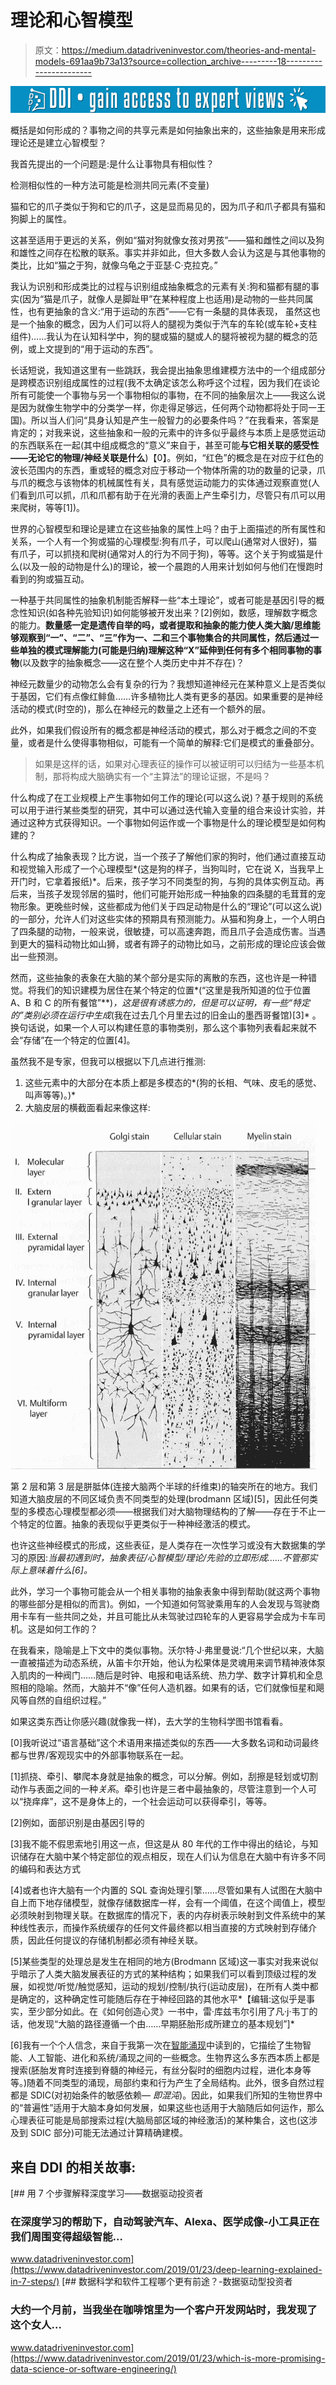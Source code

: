 # 理论和心智模型

> 原文：<https://medium.datadriveninvestor.com/theories-and-mental-models-691aa9b73a13?source=collection_archive---------18----------------------->

[![](img/9dfe130a6d9a76396cabd15182d0e204.png)](http://www.track.datadriveninvestor.com/1B9E)

概括是如何形成的？事物之间的共享元素是如何抽象出来的，这些抽象是用来形成理论还是建立心智模型？

我首先提出的一个问题是:是什么让事物具有相似性？

检测相似性的一种方法可能是检测共同元素(不变量)

猫和它的爪子类似于狗和它的爪子，这是显而易见的，因为爪子和爪子都具有猫和狗脚上的属性。

这甚至适用于更远的关系，例如“猫对狗就像女孩对男孩”——猫和雌性之间以及狗和雄性之间存在松散的联系。事实并非如此，但大多数人会认为这是与其他事物的类比，比如“猫之于狗，就像乌龟之于亚瑟·C·克拉克。”

我认为识别和形成类比的过程与识别组成抽象概念的元素有关:狗和猫都有腿的事实(因为“猫是爪子，就像人是脚趾甲”在某种程度上也适用)是动物的一些共同属性，也有更抽象的含义:“用于运动的东西”——它有一条腿的具体表现， 虽然这也是一个抽象的概念，因为人们可以将人的腿视为类似于汽车的车轮(或车轮+支柱组件)……我认为在认知科学中，狗的腿或猫的腿或人的腿将被视为腿的概念的范例，或上文提到的“用于运动的东西”。

长话短说，我知道这里有一些跳跃，我会提出抽象思维建模方法中的一个组成部分是跨模态识别组成属性的过程(我不太确定该怎么称呼这个过程，因为我们在谈论所有可能使一个事物与另一个事物相似的事物，在不同的抽象层次上——我这么说是因为就像生物学中的分类学一样，你走得足够远，任何两个动物都将处于同一王国)。所以当人们问“具身认知是产生一般智力的必要条件吗？”在我看来，答案是肯定的；对我来说，这些抽象和一般的元素中的许多似乎最终与本质上是感觉运动的东西联系在一起(其中组成概念的“意义”来自于，甚至可能**与它相关联的感受性——无论它的物理/神经关联是什么**)【0】。例如，“红色”的概念是在对应于红色的波长范围内的东西，重或轻的概念对应于移动一个物体所需的功的数量的记录，爪与爪的概念与该物体的机械属性有关，具有感觉运动能力的实体通过观察直觉(人们看到爪可以抓，爪和爪都有助于在光滑的表面上产生牵引力，尽管只有爪可以用来爬树，等等[1])。

世界的心智模型和理论是建立在这些抽象的属性上吗？由于上面描述的所有属性和关系，一个人有一个狗或猫的心理模型:狗有爪子，可以爬山(通常对人很好)，猫有爪子，可以抓挠和爬树(通常对人的行为不同于狗)，等等。这个关于狗或猫是什么(以及一般的动物是什么)的理论，被一个晨跑的人用来计划如何与他们在慢跑时看到的狗或猫互动。

一种基于共同属性的抽象机制能否解释一些“本土理论”，或者可能是基因引导的概念性知识(如各种先验知识)如何能够被开发出来？[2]例如，数感，理解数字概念的能力。**数量感一定是遗传自举的吗，或者提取和抽象的能力使人类大脑/思维能够观察到“一”、“二”、“三”作为一、二和三个事物集合的共同属性，然后通过一些单独的模式理解能力(可能是归纳)理解这种“X”延伸到任何有多个相同事物的事物**(以及数字的抽象概念——这在整个人类历史中并不存在)？

神经元数量少的动物怎么会有复杂的行为？我想知道神经元在某种意义上是否类似于基因，它们有点像红鲱鱼……许多植物比人类有更多的基因。如果重要的是神经活动的模式(时空的)，那么在神经元的数量之上还有一个额外的层。

此外，如果我们假设所有的概念都是神经活动的模式，那么对于概念之间的不变量，或者是什么使得事物相似，可能有一个简单的解释:它们是模式的重叠部分。

> 如果是这样的话，如果对心理表征的操作可以被证明可以归结为一些基本机制，那将构成大脑确实有一个“主算法”的理论证据，不是吗？

什么构成了在工业规模上产生事物如何工作的理论(可以这么说)？基于规则的系统可以用于进行某些类型的研究，其中可以通过迭代输入变量的组合来设计实验，并通过这种方式获得知识。一个事物如何运作或一个事物是什么的理论模型是如何构建的？

什么构成了抽象表现？比方说，当一个孩子了解他们家的狗时，他们通过直接互动和视觉输入形成了一个心理模型*(这是狗的样子，当狗叫时，它在说 X，当我早上开门时，它拿着报纸)*。后来，孩子学习不同类型的狗，与狗的具体实例互动。再后来，当孩子发现邻居的猫时，他们可能开始形成一种抽象的四条腿的毛茸茸的宠物形象。更晚些时候，这些都成为他们关于四足动物是什么的“理论”(可以这么说)的一部分，允许人们对这些实体的预期具有预测能力。从猫和狗身上，一个人明白了四条腿的动物，一般来说，很敏捷，可以高速奔跑，而且爪子会造成伤害。当遇到更大的猫科动物比如山狮，或者有蹄子的动物比如马，之前形成的理论应该会做出一些预测。

然而，这些抽象的表象在大脑的某个部分是实际的离散的东西，这也许是一种错觉。将我们的知识建模为居住在某个特定的位置*(“这里是我所知道的位于位置 A、B 和 C 的所有餐馆”**)*，这是很有诱惑力的，但是可以证明，有一些“特定的”类别必须在运行中生成*(我在过去几个月里去过的旧金山的墨西哥餐馆)[3]* 。换句话说，如果一个人可以构建任意的事物类别，那么这个事物列表看起来就不会“存储”在一个特定的位置[4]。

虽然我不是专家，但我可以根据以下几点进行推测:

1.  这些元素中的大部分在本质上都是多模态的*(狗的长相、气味、皮毛的感觉、叫声等等)。)*
2.  大脑皮层的横截面看起来像这样:

![](img/c8fbc3cf0e352d302f9a20433495a2d6.png)

第 2 层和第 3 层是胼胝体(连接大脑两个半球的纤维束)的轴突所在的地方。我们知道大脑皮层的不同区域负责不同类型的处理(brodmann 区域)[5]，因此任何类型的多模态心理模型都必须——根据我们对大脑物理结构的了解——存在于不止一个特定的位置。抽象的表现似乎更类似于一种神经激活的模式。

也许这些神经模式的形成，这些表征，是人类存在一次性学习或没有大数据集的学习的原因:*当最初遇到时，抽象表征/心智模型/理论/先验的立即形成……不管那实际上意味着什么[6]。*

此外，学习一个事物可能会从一个相关事物的抽象表象中得到帮助(就这两个事物的哪些部分是相似的而言)。例如，一个知道如何驾驶乘用车的人会发现与驾驶商用卡车有一些共同之处，并且可能比从未驾驶过四轮车的人更容易学会成为卡车司机。这是如何工作的？

在我看来，隐喻是上下文中的类似事物。沃尔特·J·弗里曼说:“几个世纪以来，大脑一直被描述为动态系统，从笛卡尔开始，他认为松果体是灵魂用来调节精神液体泵入肌肉的一种阀门……随后是时钟、电报和电话系统、热力学、数字计算机和全息照相的隐喻。然而，大脑并不“像”任何人造机器。如果有的话，它们就像恒星和飓风等自然的自组织过程。”

如果这类东西让你感兴趣(就像我一样)，去大学的生物科学图书馆看看。

[0]我听说过“语言基础”这个术语用来描述类似的东西——大多数名词和动词最终都与世界/客观现实中的外部事物联系在一起。

[1]抓挠、牵引、攀爬本身就是抽象的概念，可以分解。例如，刮擦是轻划或切割动作与表面之间的一种*关系*。牵引也许是三者中最抽象的，尽管注意到一个人可以“挠痒痒”，这不是身体上的，一个社会运动可以获得牵引，等等。

[2]例如，面部识别是由基因引导的

[3]我不能不假思索地引用这一点，但这是从 80 年代的工作中得出的结论，与知识储存在大脑中某个特定部位的观点相反，现在人们认为信息在大脑中有许多不同的编码和表达方式

[4]或者也许大脑有一个内置的 SQL 查询处理引擎……尽管如果有人试图在大脑中自上而下地存储模型，就像存储数据库一样，会有一个阈值，在这个阈值上，模型必须映射到物理关联。在数据库的情况下，表的内存树表示映射到文件系统中的某种线性表示，而操作系统缓存的任何文件最终都以相当直接的方式映射到存储介质，因此任何提议的存储机制都必须有神经关联。

[5]某些类型的处理总是发生在相同的地方(Brodmann 区域)这一事实对我来说似乎暗示了人类大脑发展表征的方式的某种结构；如果我们可以看到顶级过程的发展，如视觉/听觉/触觉感知，运动的规划/控制/执行(运动皮层)，在所有人类中都是确定的，这种确定性可能随后存在于神经回路的其他水平*【编辑:这似乎是事实，至少部分如此。在《如何创造心灵》一书中，雷·库兹韦尔引用了凡·j·韦丁的话，他发现“大脑的路径遵循一个由……早期胚胎形成所建立的基本规划”]*

[6]我有一个个人信念，来自于我第一次在[智能涌现](【https://mitpress.mit.edu/books/intelligence-emerging】)中读到的，它描绘了生物智能、人工智能、进化和系统/涌现之间的一些概念。生物界这么多东西本质上都是搜索(胚胎发育时连接到脊髓的神经元，有丝分裂时的细胞内过程，进化本身等等。)随着不同类型的涌现，局部约束和行为产生了全局结构。此外，很多自然过程都是 SDIC(对初始条件的敏感依赖— *即混沌*)。因此，如果我们所知的生物世界中的“普遍性”适用于大脑本身如何发展，如果这些也适用于大脑随后如何运作，那么心理表征可能是局部搜索过程(大脑局部区域的神经激活)的某种集合，这也(这涉及到 SDIC 部分)可能无法通过计算精确建模。

## 来自 DDI 的相关故事:

[](https://www.datadriveninvestor.com/2019/01/23/deep-learning-explained-in-7-steps/) [## 用 7 个步骤解释深度学习——数据驱动投资者

### 在深度学习的帮助下，自动驾驶汽车、Alexa、医学成像-小工具正在我们周围变得超级智能…

www.datadriveninvestor.com](https://www.datadriveninvestor.com/2019/01/23/deep-learning-explained-in-7-steps/) [](https://www.datadriveninvestor.com/2019/01/23/which-is-more-promising-data-science-or-software-engineering/) [## 数据科学和软件工程哪个更有前途？-数据驱动型投资者

### 大约一个月前，当我坐在咖啡馆里为一个客户开发网站时，我发现了这个女人…

www.datadriveninvestor.com](https://www.datadriveninvestor.com/2019/01/23/which-is-more-promising-data-science-or-software-engineering/)
